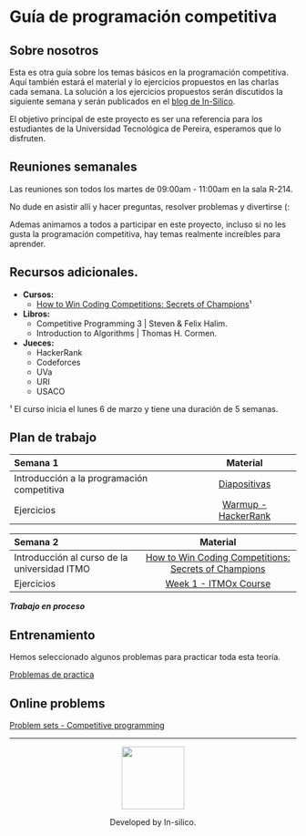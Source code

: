 # Guía de programación competitiva

## Sobre nosotros
Esta es otra guía sobre los temas básicos en la programación competitiva.
Aquí también estará el material y lo ejercicios propuestos en las charlas cada semana. La solución a los ejercicios propuestos serán discutidos la siguiente semana y serán publicados en el [blog de In-Silico](https://in-silico.github.io/blog/).

El objetivo principal de este proyecto es ser una referencia para los estudiantes de la Universidad Tecnológica de Pereira, esperamos que lo disfruten.

## Reuniones semanales
Las reuniones son todos los martes de 09:00am - 11:00am en la sala R-214.

No dude en asistir allí y hacer preguntas, resolver problemas y divertirse (:

Ademas animamos a todos a participar en este proyecto,
incluso si no les gusta la programación competitiva,
hay temas realmente increíbles para aprender.

## Recursos adicionales.

  - **Cursos:**
  	- [How to Win Coding Competitions: Secrets of Champions](https://www.edx.org/course/how-win-coding-competitions-secrets-itmox-i2cpx-0)¹
  - **Libros:**
  	- Competitive Programming 3 | Steven & Felix Halim.
  	- Introduction to Algorithms | Thomas H. Cormen.
  - **Jueces:**
  	- HackerRank
  	- Codeforces
  	- UVa
  	- URI
  	- USACO

¹ El curso inicia el lunes 6 de marzo y tiene una duración de 5 semanas.

## Plan de trabajo

Semana 1 | Material |
:-- | :--: |
Introducción a la programación competitiva | [Diapositivas](https://github.com/in-silico/cp-guideline/blob/master/Material/Semana-1/Introduccion.pdf) |
Ejercicios | [Warmup - HackerRank](https://www.hackerrank.com/domains/algorithms/warmup) |

Semana 2 | Material |
:-- | :--: |
Introducción al curso de la universidad ITMO | [How to Win Coding Competitions: Secrets of Champions](https://www.edx.org/course/how-win-coding-competitions-secrets-itmox-i2cpx-0) |
Ejercicios | [Week 1 - ITMOx Course](https://courses.edx.org/courses/course-v1:ITMOx+I2CPx+1T2017/courseware/5f7ded3dde75420f8da894830d69e7e4/05c1037ba1e2450e931dfbd1c2d1856d/) |

**_Trabajo en proceso_**


## Entrenamiento
Hemos seleccionado algunos problemas para practicar toda esta teoría.

[Problemas de practica](https://github.com/in-silico/cp-guideline/blob/master/Problems.md)

## Online problems

[Problem sets - Competitive programming](https://github.com/vhf/free-programming-books/blob/master/problem-sets-competitive-programming.md)

____
<a href="//github.com/in-silico" target="_blank"><p align="center"><img src="https://cloud.githubusercontent.com/assets/14989202/11768037/94347c26-a18e-11e5-84ad-a8554c9fe75d.png" width=110px></img></p></a>

<p align="center">Developed by In-silico.</p>
